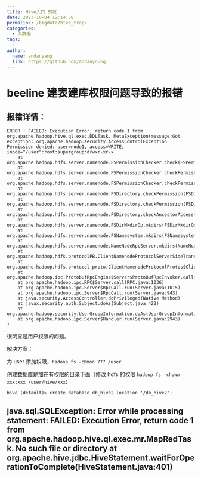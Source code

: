 ```yaml
---
title: Hive入门 的坑
date: 2023-10-04 12:14:58
permalink: /bigdata/hive_trap/
categories:
  - 大数据
tags:
  -
author:
  name: andanyang
  link: https://github.com/andanyoung
---
```


# beeline 建表建库权限问题导致的报错

## 报错详情：

```
ERROR : FAILED: Execution Error, return code 1 from org.apache.hadoop.hive.ql.exec.DDLTask. MetaException(message:Got exception: org.apache.hadoop.security.AccessControlException Permission denied: user=node1, access=WRITE, inode="/user":root:supergroup:drwxr-xr-x
	at org.apache.hadoop.hdfs.server.namenode.FSPermissionChecker.check(FSPermissionChecker.java:399)
	at org.apache.hadoop.hdfs.server.namenode.FSPermissionChecker.checkPermission(FSPermissionChecker.java:255)
	at org.apache.hadoop.hdfs.server.namenode.FSPermissionChecker.checkPermission(FSPermissionChecker.java:193)
	at org.apache.hadoop.hdfs.server.namenode.FSDirectory.checkPermission(FSDirectory.java:1852)
	at org.apache.hadoop.hdfs.server.namenode.FSDirectory.checkPermission(FSDirectory.java:1836)
	at org.apache.hadoop.hdfs.server.namenode.FSDirectory.checkAncestorAccess(FSDirectory.java:1795)
	at org.apache.hadoop.hdfs.server.namenode.FSDirMkdirOp.mkdirs(FSDirMkdirOp.java:59)
	at org.apache.hadoop.hdfs.server.namenode.FSNamesystem.mkdirs(FSNamesystem.java:3192)
	at org.apache.hadoop.hdfs.server.namenode.NameNodeRpcServer.mkdirs(NameNodeRpcServer.java:1157)
	at org.apache.hadoop.hdfs.protocolPB.ClientNamenodeProtocolServerSideTranslatorPB.mkdirs(ClientNamenodeProtocolServerSideTranslatorPB.java:714)
	at org.apache.hadoop.hdfs.protocol.proto.ClientNamenodeProtocolProtos$ClientNamenodeProtocol$2.callBlockingMethod(ClientNamenodeProtocolProtos.java)
	at org.apache.hadoop.ipc.ProtobufRpcEngine$Server$ProtoBufRpcInvoker.call(ProtobufRpcEngine.java:527)
	at org.apache.hadoop.ipc.RPC$Server.call(RPC.java:1036)
	at org.apache.hadoop.ipc.Server$RpcCall.run(Server.java:1015)
	at org.apache.hadoop.ipc.Server$RpcCall.run(Server.java:943)
	at java.security.AccessController.doPrivileged(Native Method)
	at javax.security.auth.Subject.doAs(Subject.java:422)
	at org.apache.hadoop.security.UserGroupInformation.doAs(UserGroupInformation.java:1729)
	at org.apache.hadoop.ipc.Server$Handler.run(Server.java:2943)
)
```

很明显是用户权限的问题。

解决方案：

为 user 添加权限，`hadoop fs -chmod 777 /user`

创建数据库是加在有权限的目录下面（修改 hdfs 的权限 `hadoop fs -chown xxx:xxx /user/hive/xxx`）

```
hive (default)> create database db_hive2 location '/db_hive2';
```

## java.sql.SQLException: Error while processing statement: FAILED: Execution Error, return code 1 from org.apache.hadoop.hive.ql.exec.mr.MapRedTask. No such file or directory at org.apache.hive.jdbc.HiveStatement.waitForOperationToComplete(HiveStatement.java:401)
